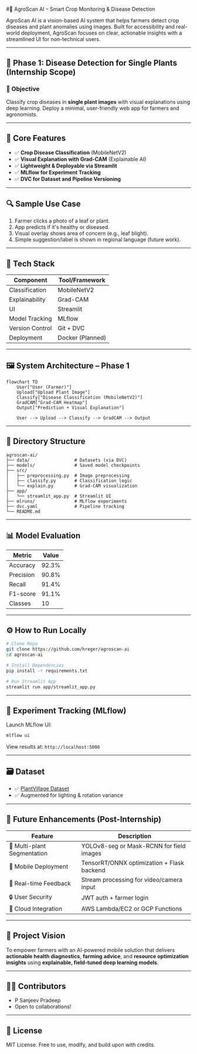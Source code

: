 #🌾 AgroScan AI – Smart Crop Monitoring & Disease Detection

AgroScan AI is a vision-based AI system that helps farmers detect crop diseases and plant anomalies using images. Built for accessibility and real-world deployment, AgroScan focuses on clear, actionable insights with a streamlined UI for non-technical users.

---

## 🚀 Phase 1: Disease Detection for Single Plants (Internship Scope)

### 🎯 Objective
Classify crop diseases in **single plant images** with visual explanations using deep learning. Deploy a minimal, user-friendly web app for farmers and agronomists.

---

## 🧠 Core Features

- ✅ **Crop Disease Classification** (MobileNetV2)
- ✅ **Visual Explanation with Grad-CAM** (Explainable AI)
- ✅ **Lightweight & Deployable via Streamlit**
- ✅ **MLflow for Experiment Tracking**
- ✅ **DVC for Dataset and Pipeline Versioning**

---

## 🔍 Sample Use Case

1. Farmer clicks a photo of a leaf or plant.
2. App predicts if it's healthy or diseased.
3. Visual overlay shows area of concern (e.g., leaf blight).
4. Simple suggestion/label is shown in regional language (future work).

---

## 🧱 Tech Stack

| Component           | Tool/Framework       |
|--------------------|----------------------|
| Classification     | MobileNetV2          |
| Explainability     | Grad-CAM              |
| UI                 | Streamlit            |
| Model Tracking     | MLflow                |
| Version Control    | Git + DVC             |
| Deployment         | Docker (Planned)      |

---

## 🖼️ System Architecture – Phase 1

```mermaid
flowchart TD
    User["User (Farmer)"]
    Upload["Upload Plant Image"]
    Classify["Disease Classification (MobileNetV2)"]
    GradCAM["Grad-CAM Heatmap"]
    Output["Prediction + Visual Explanation"]
    
    User --> Upload --> Classify --> GradCAM --> Output
````

---

## 📂 Directory Structure

```
agroscan-ai/
├── data/                 # Datasets (via DVC)
├── models/               # Saved model checkpoints
├── src/
│   ├── preprocessing.py  # Image preprocessing
│   ├── classify.py       # Classification logic
│   └── explain.py        # Grad-CAM visualization
├── app/
│   └── streamlit_app.py  # Streamlit UI
├── mlruns/               # MLflow experiments
├── dvc.yaml              # Pipeline tracking
└── README.md
```

---

## 📊 Model Evaluation

| Metric    | Value |
| --------- | ----- |
| Accuracy  | 92.3% |
| Precision | 90.8% |
| Recall    | 91.4% |
| F1-score  | 91.1% |
| Classes   | 10    |

---

## ⚙️ How to Run Locally

```bash
# Clone Repo
git clone https://github.com/hreger/agroscan-ai
cd agroscan-ai

# Install Dependencies
pip install -r requirements.txt

# Run Streamlit App
streamlit run app/streamlit_app.py
```

---

## 🧪 Experiment Tracking (MLflow)

Launch MLflow UI:

```bash
mlflow ui
```

View results at: `http://localhost:5000`

---

## 🗃️ Dataset

* ✅ [PlantVillage Dataset](https://www.kaggle.com/datasets/emmarex/plantdisease)
* ✅ Augmented for lighting & rotation variance

---

## 🔐 Future Enhancements (Post-Internship)

| Feature                     | Description                                |
| --------------------------- | ------------------------------------------ |
| 🧠 Multi-plant Segmentation | YOLOv8-seg or Mask-RCNN for field images   |
| 📱 Mobile Deployment        | TensorRT/ONNX optimization + Flask backend |
| 🔄 Real-time Feedback       | Stream processing for video/camera input   |
| 🔒 User Security            | JWT auth + farmer login                    |
| 📡 Cloud Integration        | AWS Lambda/EC2 or GCP Functions            |

---

## 🌱 Project Vision

To empower farmers with an AI-powered mobile solution that delivers **actionable health diagnostics**, **farming advice**, and **resource optimization insights** using **explainable, field-tuned deep learning models**.

---

## 👩‍💻 Contributors

* P Sanjeev Pradeep
* Open to collaborations!

---

## 📄 License

MIT License. Free to use, modify, and build upon with credits.

